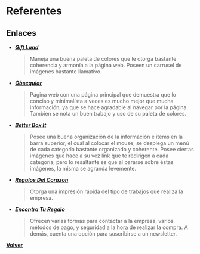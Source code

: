 # Referentes

## Enlaces
+ [***Gift Land***](https://tugiftland.com.ar/)
    > Maneja una buena paleta de colores que le otorga bastante coherencia y armonía a la página web. Poseen un carrusel de imágenes bastante llamativo.

+ [***Obsequiar***](https://obsequi.ar/)
    > Página web con una página principal que demuestra que lo conciso y minimalísta a veces es mucho mejor que mucha información, ya que se hace agradable al navegar por la página. Tambien se nota un buen trabajo y uso de su paleta de colores.

+ [***Better Box It***](https://betterboxit.empretienda.com.ar/)
    > Posee una buena organización de la información e items en la barra superior, el cual al colocar el mouse, se desplega un menú de cada categoria bastante organizado y coherente. Posee ciertas imágenes que hace a su vez link que te redirigen a cada categoría, pero lo resaltante es que al pararse sobre éstas imágenes, la misma se agranda levemente.

+ [***Regalos Del Corazon***](https://pency.app/regalosdelcorazon)
    > Otorga una impresión rápida del tipo de trabajos que realiza la empresa.

+ [***Encontra Tu Regalo***](https://encontraturegalo.mitiendanube.com/)
    > Ofrecen varias formas para contactar a la empresa, varios métodos de pago, y seguridad a la hora de realizar la compra. A demás, cuenta una opción para suscribirse a un newsletter.


[**Volver**](../../README.md)